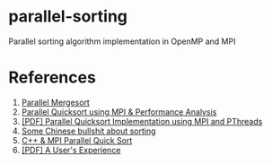 parallel-sorting
================

Parallel sorting algorithm implementation in OpenMP and MPI

# References #

1. [Parallel Mergesort](http://www.mcs.anl.gov/~itf/dbpp/text/node127.html)
2. [Parallel Quicksort using MPI & Performance Analysis](http://www.codeproject.com/Articles/42311/Parallel-Quicksort-using-MPI-Performance-Analysis)
3. [[PDF] Parallel Quicksort Implementation using MPI and PThreads](http://www.winlab.rutgers.edu/~pkataria/pdc.pdf)
4. [Some Chinese bullshit about sorting](http://www.hackchina.com/en/cont/101283)
5. [C++ & MPI Parallel Quick Sort](http://berenger.eu/blog/2011/07/18/cmpi-parallel-quick-sort-multi-procs/)
6. [[PDF] A User's Experience](asd)
